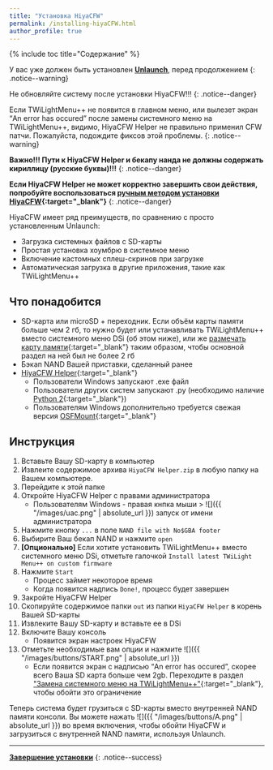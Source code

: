 ```yaml
---
title: "Установка HiyaCFW"
permalink: /installing-hiyaCFW.html
author_profile: true
---
```


{% include toc title="Содержание" %}


У вас уже должен быть установлен [**Unlaunch**](get-started), перед продолжением
{: .notice--warning}

Не обновляйте систему после установки HiyaCFW!!!
{: .notice--danger}

Если TWiLightMenu++ не появится в главном меню, или вылезет экран “An error has occured” после замены системного меню на TWiLightMenu++, видимо, HiyaCFW Helper не правильно применил CFW патчи. Пожалуйста, подождите фиксов этой проблемы. 
{: .notice--warning}

**Важно!!! Пути к HiyaCFW Helper и бекапу нанда не должны содержать кириллицу (русские буквы)!!!**
{: .notice--danger}


**Если HiyaCFW Helper не может корректно завершить свои действия, попробуйте воспользоваться [ручным методом установки HiyaCFW](installing-hiyaCFW-manual){:target="_blank"}**
{: .notice--danger}


HiyaCFW имеет ряд преимуществ, по сравнению с  просто установленным Unlaunch:
- Загрузка системных файлов с SD-карты
- Простая установка хоумбрю в системное меню
- Включение кастомных сплеш-скринов при загрузке
- Автоматическая загрузка в другие приложения, такие как TWiLightMenu++

## Что понадобится
- SD-карта или microSD + переходник. Если объём карты памяти больше чем 2 гб, то нужно будет или устанавливать TWiLightMenu++ вместо системного меню DSi (об этом ниже), или же [размечать карту памяти](https://hetmanrecovery.com/ru/recovery_news/how-to-split-a-usb-flash-drive-or-an-sd-card-using-disk-management-in-windows-10.htm){:target="_blank"} таким образом, чтобы основной раздел на ней был не более 2 гб
- Бэкап NAND Вашей приставки, сделанный ранее
- [HiyaCFW Helper](https://github.com/mondul/HiyaCFW-Helper/releases){:target="_blank"}
	- Пользователи Windows запускают .exe файл
	- Пользователи других систем запускают .py (необходимо наличие [Python 2](https://www.python.org/downloads/){:target="_blank"})
	- Пользователям Windows дополнительно требуется свежая версия [OSFMount](https://www.osforensics.com/tools/mount-disk-images.html){:target="_blank"}

	
## Инструкция
1. Вставьте Вашу SD-карту в компьютер
2. Извлеите содержимое архива `HiyaCFW Helper.zip` в любую папку на Вашем компьютере. 
3. Перейдите к этой папке
4. Откройте HiyaCFW Helper с правами администратора
	- Пользователям Windows - правая кнпка мыши > ![]({{ "/images/uac.png" | absolute_url }}) запуск от имени администратора
5. Нажмите кнопку `...` в поле `NAND file with No$GBA footer`
6. Выбирите Ваш бекап NAND и нажмите `open`
7. **[Опционально]** Если хотите установить TWiLightMenu++ вместо системного меню DSi, отметьте галочкой `Install latest TWiLight Menu++ on custom firmware`
8. Нажмите `Start`
	- Процесс займет некоторое время
	- Когда появится надпись `Done!`, процесс будет завершен
9. Закройте HiyaCFW Helper
10. Скопируйте содержимое папки `out` из папки `HiyaCFW Helper` в корень Вашей SD-карты
11. Извлеките Вашу SD-карту и вставьте ее в DSi
12. Включите Вашу консоль
	- Появится экран настроек HiyaCFW
13. Отметьте необходимые вам опции и нажмите ![]({{ "/images/buttons/START.png" | absolute_url }})	
	- Если появится экран с надписью  “An error has occured”, скорее всего Ваша SD карта больше чем 2gb. Переходите в раздел ["Замена системного меню на TWiLightMenu++"](replacing-system-menu){:target="_blank"}, чтобы обойти это ограничение

Теперь система будет грузиться с SD-карты вместо внутренней NAND памяти консоли. Вы можете нажать ![]({{ "/images/buttons/A.png" | absolute_url }}) во время включения, чтобы обойти HiyaCFW и загрузиться с внутренней NAND памяти, используя Unlaunch.

___

[**Завершение установки**](finalizing-setup)
{: .notice--success}
